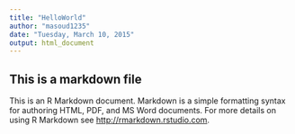 ```yaml
---
title: "HelloWorld"
author: "masoud1235"
date: "Tuesday, March 10, 2015"
output: html_document
---
```

## This is a markdown file

This is an R Markdown document. Markdown is a simple formatting syntax for authoring HTML, PDF, and MS Word documents. For more details on using R Markdown see <http://rmarkdown.rstudio.com>.


